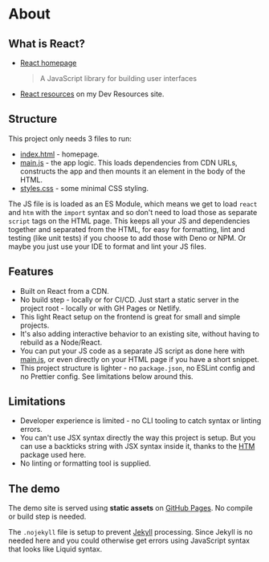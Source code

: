 # About


## What is React?

- [React homepage](https://reactjs.org/)
    > A JavaScript library for building user interfaces
- [React resources](https://michaelcurrin.github.io/dev-resources/resources/javascript/packages/react/) on my Dev Resources site.


## Structure

This project only needs 3 files to run:

- [index.html](/index.html) - homepage.
- [main.js](/main.js) - the app logic. This loads dependencies from CDN URLs, constructs the app and then mounts it an element in the body of the HTML.
- [styles.css](/styles.css) - some minimal CSS styling.

The JS file is is loaded as an ES Module, which means we get to load `react` and `htm` with the `import` syntax and so don't need to load those as separate `script` tags on the HTML page. This keeps all your JS and dependencies together and separated from the HTML, for easy for formatting, lint and testing (like unit tests) if you choose to add those with Deno or NPM. Or maybe you just use your IDE to format and lint your JS files.


## Features

- Built on React from a CDN.
- No build step - locally or for CI/CD. Just start a static server in the project root - locally or with GH Pages or Netlify.
- This light React setup on the frontend is great for small and simple projects.
- It's also adding interactive behavior to an existing site, without having to rebuild as a Node/React.
- You can put your JS code as a separate JS script as done here with [main.js](/main.js), or even directly on your HTML page if you have a short snippet.
- This project structure is lighter - no `package.json`, no ESLint config and no Prettier config. See limitations below around this.


## Limitations

- Developer experience is limited - no CLI tooling to catch syntax or linting errors.
- You can't use JSX syntax directly the way this project is setup. But you can use a backticks string with JSX syntax inside it, thanks to the [HTM](https://www.npmjs.com/package/htm) package used here.
- No linting or formatting tool is supplied.


## The demo

The demo site is served using **static assets** on [GitHub Pages](https://pages.github.com/). No compile or build step is needed.

The `.nojekyll` file is setup to prevent [Jekyll](https://pages.github.com/) processing. Since Jekyll is no needed here and you could otherwise get errors using JavaScript syntax that looks like Liquid syntax.
